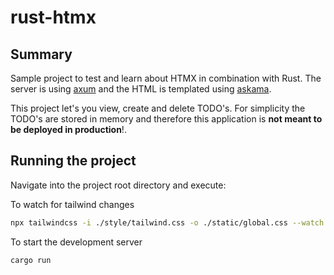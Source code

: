 # rust-htmx

## Summary

Sample project to test and learn about HTMX in combination with Rust. The server is using [axum](https://github.com/tokio-rs/axum) 
and the HTML is templated using [askama](https://github.com/djc/askama).

This project let's you view, create and delete TODO's. For simplicity the TODO's are stored in memory and 
therefore this application is **not meant to be deployed in production**!.

## Running the project

Navigate into the project root directory and execute:

To watch for tailwind changes

```sh
npx tailwindcss -i ./style/tailwind.css -o ./static/global.css --watch
```

To start the development server

```sh
cargo run
```
